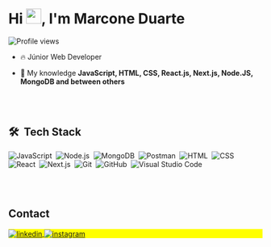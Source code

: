 <h1 align="left">Hi <img src="https://raw.githubusercontent.com/kaueMarques/kaueMarques/master/hi.gif" height="30px">, I'm Marcone Duarte</h1>

<p align="left"> <img src="https://komarev.com/ghpvc/?username=Marconeduarte&color=yellow" alt="Profile views" /> </p>

- 🔥 Júnior Web Developer

- 💬 My knowledge **JavaScript, HTML, CSS, React.js, Next.js, Node.JS, MongoDB and between others**

<br><br>

## 🛠 &nbsp;Tech Stack

![JavaScript](https://img.shields.io/badge/-JavaScript-05122A?style=flat&logo=javascript)&nbsp;
![Node.js](https://img.shields.io/badge/-Node.js-05122A?style=flat&logo=node.js)&nbsp;
![MongoDB](https://img.shields.io/badge/-MongoDB-05122A?style=flat&logo=mongodb)&nbsp;
![Postman](https://img.shields.io/badge/-Postman-05122A?style=flat&logo=postman)&nbsp;
![HTML](https://img.shields.io/badge/-HTML-05122A?style=flat&logo=HTML5)&nbsp;
![CSS](https://img.shields.io/badge/-CSS-05122A?style=flat&logo=CSS3&logoColor=1572B6)&nbsp;
![React](https://img.shields.io/badge/-React-05122A?style=flat&logo=react)&nbsp;
![Next.js](https://img.shields.io/badge/-Next.js-05122A?style=flat&logo=next.js)&nbsp;
![Git](https://img.shields.io/badge/-Git-05122A?style=flat&logo=git)&nbsp;
![GitHub](https://img.shields.io/badge/-GitHub-05122A?style=flat&logo=github)&nbsp;
![Visual Studio Code](https://img.shields.io/badge/-Visual%20Studio%20Code-05122A?style=flat&logo=visual-studio-code&logoColor=007ACC)&nbsp;

<br><br>

## Contact

<p align="left" style="background:yellow">
<a href="https://linkedin.com/in/marcone-duarte-637765139" target="_blank">
  <img align="center" src="https://img.shields.io/badge/-marconeduarte-05122A?style=flat&logo=linkedin" alt="linkedin"/>
</a>
<a href="https://instagram.com/marcone.m7" target="_blank">
 <img align="center" src="https://img.shields.io/badge/-marconeduarte-05122A?style=flat&logo=instagram" alt="instagram"/>
</a>
</p>

<!--

**Marconeduarte** is a ✨ _special_ ✨ repository because its `README.md` (this file) appears on your GitHub profile.

Here are some ideas to get you started:

- 🔭 I’m currently working on ...
- 🌱 I’m currently learning ...
- 👯 I’m looking to collaborate on ...
- 🤔 I’m looking for help with ...
- 💬 Ask me about ...
- 📫 How to reach me: ...
- 😄 Pronouns: ...
- ⚡ Fun fact: ...
-->
